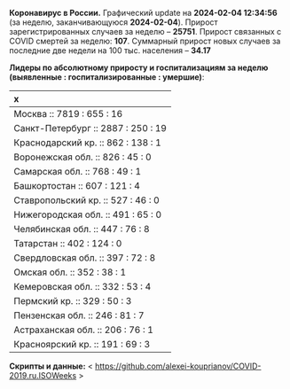 **Коронавирус в России.** Графический update на **2024-02-04 12:34:56**
(за неделю, заканчивающуюся **2024-02-04**). Прирост зарегистрированных
случаев за неделю – **25751**. Прирост связанных с COVID смертей за
неделю: **107**. Суммарный прирост новых случаев за последние две недели
на 100 тыс. населения – **34.17**

**Лидеры по абсолютному приросту и госпитализациям за неделю (выявленные
: госпитализированные : умершие)**:

<table>
<thead>
<tr class="header">
<th style="text-align: left;">x</th>
</tr>
</thead>
<tbody>
<tr class="odd">
<td style="text-align: left;">Москва :: 7819 : 655 : 16</td>
</tr>
<tr class="even">
<td style="text-align: left;">Санкт-Петербург :: 2887 : 250 : 19</td>
</tr>
<tr class="odd">
<td style="text-align: left;">Краснодарский кр. :: 862 : 138 : 1</td>
</tr>
<tr class="even">
<td style="text-align: left;">Воронежская обл. :: 826 : 45 : 0</td>
</tr>
<tr class="odd">
<td style="text-align: left;">Самарская обл. :: 768 : 49 : 1</td>
</tr>
<tr class="even">
<td style="text-align: left;">Башкортостан :: 607 : 121 : 4</td>
</tr>
<tr class="odd">
<td style="text-align: left;">Ставропольский кр. :: 527 : 46 : 0</td>
</tr>
<tr class="even">
<td style="text-align: left;">Нижегородская обл. :: 491 : 65 : 0</td>
</tr>
<tr class="odd">
<td style="text-align: left;">Челябинская обл. :: 447 : 76 : 8</td>
</tr>
<tr class="even">
<td style="text-align: left;">Татарстан :: 402 : 124 : 0</td>
</tr>
<tr class="odd">
<td style="text-align: left;">Свердловская обл. :: 397 : 72 : 8</td>
</tr>
<tr class="even">
<td style="text-align: left;">Омская обл. :: 352 : 38 : 1</td>
</tr>
<tr class="odd">
<td style="text-align: left;">Кемеровская обл. :: 332 : 53 : 4</td>
</tr>
<tr class="even">
<td style="text-align: left;">Пермский кр. :: 329 : 50 : 3</td>
</tr>
<tr class="odd">
<td style="text-align: left;">Пензенская обл. :: 246 : 81 : 7</td>
</tr>
<tr class="even">
<td style="text-align: left;">Астраханская обл. :: 206 : 76 : 1</td>
</tr>
<tr class="odd">
<td style="text-align: left;">Красноярский кр. :: 191 : 69 : 3</td>
</tr>
</tbody>
</table>

**Cкрипты и данные:** &lt;
<https://github.com/alexei-kouprianov/COVID-2019.ru.ISOWeeks> &gt;
